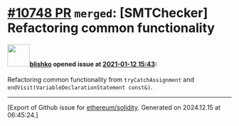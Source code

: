 # [\#10748 PR](https://github.com/ethereum/solidity/pull/10748) `merged`: [SMTChecker] Refactoring common functionality

#### <img src="https://avatars.githubusercontent.com/u/16404346?v=4" width="50">[blishko](https://github.com/blishko) opened issue at [2021-01-12 15:43](https://github.com/ethereum/solidity/pull/10748):

Refactoring common functionality from `tryCatchAssignment` and `endVisit(VariableDeclarationStatement const&)`.




-------------------------------------------------------------------------------



[Export of Github issue for [ethereum/solidity](https://github.com/ethereum/solidity). Generated on 2024.12.15 at 06:45:24.]
